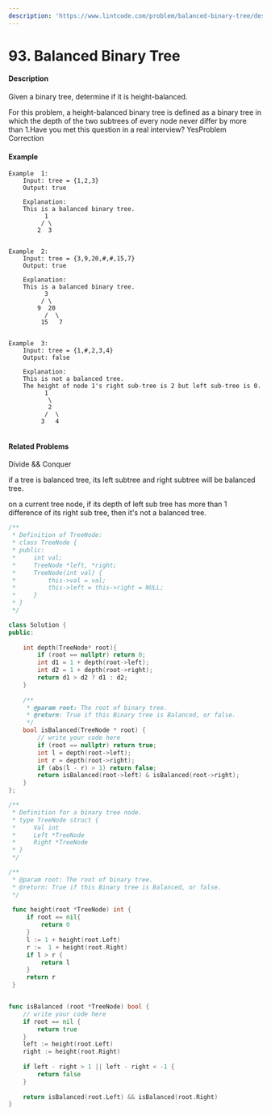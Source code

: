 ```yaml
---
description: 'https://www.lintcode.com/problem/balanced-binary-tree/description'
---
```


# 93. Balanced Binary Tree

#### Description

Given a binary tree, determine if it is height-balanced.

For this problem, a height-balanced binary tree is defined as a binary tree in which the depth of the two subtrees of every node never differ by more than 1.Have you met this question in a real interview?  YesProblem Correction

#### Example

```text
Example  1:
	Input: tree = {1,2,3}
	Output: true
	
	Explanation:
	This is a balanced binary tree.
		  1  
		 / \                
		2  3

	
Example  2:
	Input: tree = {3,9,20,#,#,15,7}
	Output: true
	
	Explanation:
	This is a balanced binary tree.
		  3  
		 / \                
		9  20                
		  /  \                
		 15   7 

	
Example  3:
	Input: tree = {1,#,2,3,4}
	Output: false
	
	Explanation:
	This is not a balanced tree. 
	The height of node 1's right sub-tree is 2 but left sub-tree is 0.
		  1  
		   \                
		   2                
		  /  \                
		 3   4
	
```

#### Related Problems

Divide && Conquer

if a tree is balanced tree, its left subtree and right subtree will be balanced tree.

on a current tree node, if its depth of left sub tree has more than 1 difference of its right sub tree, then it's not a balanced tree.



```cpp
/**
 * Definition of TreeNode:
 * class TreeNode {
 * public:
 *     int val;
 *     TreeNode *left, *right;
 *     TreeNode(int val) {
 *         this->val = val;
 *         this->left = this->right = NULL;
 *     }
 * }
 */

class Solution {
public:
    
    int depth(TreeNode* root){
        if (root == nullptr) return 0;
        int d1 = 1 + depth(root->left);
        int d2 = 1 + depth(root->right);
        return d1 > d2 ? d1 : d2;
    }
    
    /**
     * @param root: The root of binary tree.
     * @return: True if this Binary tree is Balanced, or false.
     */
    bool isBalanced(TreeNode * root) {
        // write your code here
        if (root == nullptr) return true;
        int l = depth(root->left);
        int r = depth(root->right);
        if (abs(l - r) > 1) return false;
        return isBalanced(root->left) & isBalanced(root->right);
    }
};
```

```go
/**
 * Definition for a binary tree node.
 * type TreeNode struct {
 *     Val int
 *     Left *TreeNode
 *     Right *TreeNode
 * }
 */

/**
 * @param root: The root of binary tree.
 * @return: True if this Binary tree is Balanced, or false.
 */
 
 func height(root *TreeNode) int {
     if root == nil{
         return 0
     }
     l := 1 + height(root.Left)
     r :=  1 + height(root.Right)
     if l > r {
         return l
     }
     return r
 }


func isBalanced (root *TreeNode) bool {
    // write your code here
    if root == nil {
        return true
    }
    left := height(root.Left)
    right := height(root.Right)
    
    if left - right > 1 || left - right < -1 {
        return false
    }
    
    return isBalanced(root.Left) && isBalanced(root.Right)
}

```

